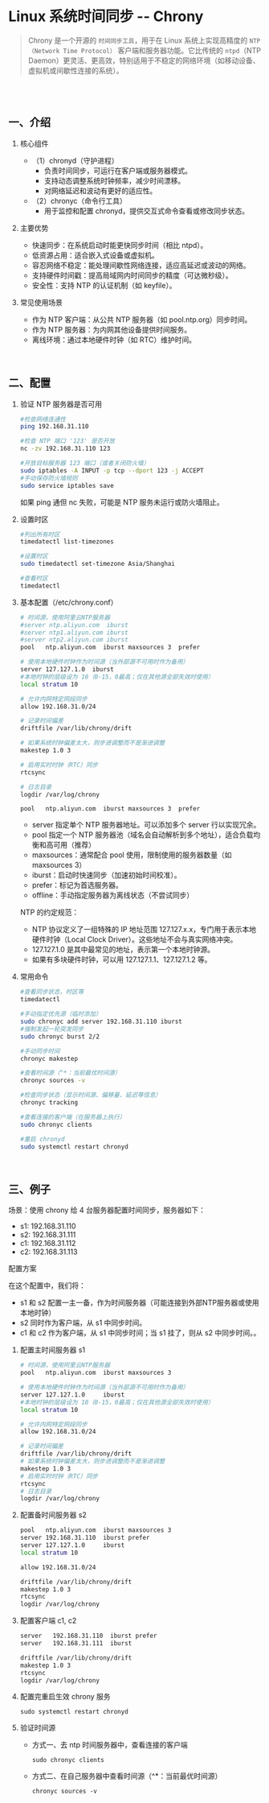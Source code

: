 # Linux 系统时间同步 -- Chrony

> Chrony 是一个开源的 `时间同步工具`，用于在 Linux 系统上实现高精度的 `NTP（Network Time Protocol）` 客户端和服务器功能。它比传统的 `ntpd`（NTP Daemon）更灵活、更高效，特别适用于不稳定的网络环境（如移动设备、虚拟机或间歇性连接的系统）。

</br>
</br>

## 一、介绍

1. 核心组件

   - （1）chronyd（守护进程）
      - 负责时间同步，可运行在客户端或服务器模式。
      - 支持动态调整系统时钟频率，减少时间漂移。
      - 对网络延迟和波动有更好的适应性。
   - （2）chronyc（命令行工具）
      - 用于监控和配置 chronyd，提供交互式命令查看或修改同步状态。

2. 主要优势

   - 快速同步：在系统启动时能更快同步时间（相比 ntpd）。
   - 低资源占用：适合嵌入式设备或虚拟机。
   - 容忍网络不稳定：能处理间歇性网络连接，适应高延迟或波动的网络。
   - 支持硬件时间戳：提高局域网内时间同步的精度（可达微秒级）。
   - 安全性：支持 NTP 的认证机制（如 keyfile）。

3. 常见使用场景

   - 作为 NTP 客户端：从公共 NTP 服务器（如 pool.ntp.org）同步时间。
   - 作为 NTP 服务器：为内网其他设备提供时间服务。
   - 离线环境：通过本地硬件时钟（如 RTC）维护时间。

</br>

## 二、配置

1. 验证 NTP 服务器是否可用

    ```sh
    #检查网络连通性
    ping 192.168.31.110

    #检查 NTP 端口 '123' 是否开放
    nc -zv 192.168.31.110 123

    #开放目标服务器 123 端口（或者关闭防火墙）
    sudo iptables -A INPUT -p tcp --dport 123 -j ACCEPT
    #手动保存防火墙规则
    sudo service iptables save
    ```

    如果 ping 通但 nc 失败，可能是 NTP 服务未运行或防火墙阻止。

2. 设置时区

   ```sh
   #列出所有时区
   timedatectl list-timezones

   #设置时区
   sudo timedatectl set-timezone Asia/Shanghai

   #查看时区
   timedatectl
   ```

3. 基本配置（/etc/chrony.conf）

    ```sh
    # 时间源，使用阿里云NTP服务器
    #server ntp.aliyun.com  iburst
    #server ntp1.aliyun.com iburst
    #server ntp2.aliyun.com iburst
    pool   ntp.aliyun.com  iburst maxsources 3  prefer

    # 使用本地硬件时钟作为时间源（当外部源不可用时作为备用）
    server 127.127.1.0  iburst
    #本地时钟的层级设为 10（0-15，0最高；仅在其他源全部失效时使用）
    local stratum 10

    # 允许内网特定网段同步
    allow 192.168.31.0/24

    # 记录时间偏差
    driftfile /var/lib/chrony/drift

    # 如果系统时钟偏差太大，则步进调整而不是渐进调整
    makestep 1.0 3

    # 启用实时时钟（RTC）同步
    rtcsync

    # 日志目录
    logdir /var/log/chrony
    ```

    `pool   ntp.aliyun.com  iburst maxsources 3  prefer`

    - server 指定单个 NTP 服务器地址。可以添加多个 server 行以实现冗余。
    - pool 指定一个 NTP 服务器池（域名会自动解析到多个地址），适合负载均衡和高可用（推荐）
    - maxsources：通常配合 pool 使用，限制使用的服务器数量（如 maxsources 3）
    - iburst：启动时快速同步（加速初始时间校准）。
    - prefer：标记为首选服务器。
    - offline：手动指定服务器为离线状态（不尝试同步）

    NTP 的约定规范：

    - NTP 协议定义了一组特殊的 IP 地址范围 127.127.x.x，专门用于表示本地硬件时钟（Local Clock Driver）。这些地址不会与真实网络冲突。
    - 127.127.1.0 是其中最常见的地址，表示第一个本地时钟源。
    - 如果有多块硬件时钟，可以用 127.127.1.1、127.127.1.2 等。

4. 常用命令

    ```sh
    #查看同步状态，时区等
    timedatectl

    #手动指定优先源（临时添加）
    sudo chronyc add server 192.168.31.110 iburst
    #强制发起一轮突发同步
    sudo chronyc burst 2/2

    #手动同步时间
    chronyc makestep

    #查看时间源（^*：当前最优时间源）
    chronyc sources -v
    
    #检查同步状态（显示时间源、偏移量、延迟等信息）
    chronyc tracking

    #查看连接的客户端（在服务器上执行）
    sudo chronyc clients

    #重启 chronyd
    sudo systemctl restart chronyd
    ```

</br>

## 三、例子

场景：使用 chrony 给 4 台服务器配置时间同步，服务器如下：

- s1: 192.168.31.110
- s2: 192.168.31.111
- c1: 192.168.31.112
- c2: 192.168.31.113

配置方案

在这个配置中，我们将：

- s1 和 s2 配置一主一备，作为时间服务器（可能连接到外部NTP服务器或使用本地时钟）
- s2 同时作为客户端，从 s1 中同步时间。
- c1 和 c2 作为客户端，从 s1 中同步时间；当 s1 挂了，则从 s2 中同步时间。。

1. 配置主时间服务器 s1

    ```sh
    # 时间源，使用阿里云NTP服务器
    pool   ntp.aliyun.com  iburst maxsources 3

    # 使用本地硬件时钟作为时间源（当外部源不可用时作为备用）
    server 127.127.1.0     iburst
    #本地时钟的层级设为 10（0-15，0最高；仅在其他源全部失效时使用）
    local stratum 10

    # 允许内网特定网段同步
    allow 192.168.31.0/24

    # 记录时间偏差
    driftfile /var/lib/chrony/drift
    # 如果系统时钟偏差太大，则步进调整而不是渐进调整
    makestep 1.0 3
    # 启用实时时钟（RTC）同步
    rtcsync
    # 日志目录
    logdir /var/log/chrony
    ```

2. 配置备时间服务器 s2

    ```sh
    pool   ntp.aliyun.com  iburst maxsources 3
    server 192.168.31.110  iburst prefer
    server 127.127.1.0     iburst
    local stratum 10

    allow 192.168.31.0/24

    driftfile /var/lib/chrony/drift
    makestep 1.0 3
    rtcsync
    logdir /var/log/chrony
    ```

3. 配置客户端 c1, c2

    ```sh
    server   192.168.31.110  iburst prefer
    server   192.168.31.111  iburst

    driftfile /var/lib/chrony/drift
    makestep 1.0 3
    rtcsync
    logdir /var/log/chrony
    ```

4. 配置完重启生效 chrony 服务

    `sudo systemctl restart chronyd`

5. 验证时间源

    - 方式一、去 ntp 时间服务器中，查看连接的客户端

        `sudo chronyc clients`

    - 方式二、在自己服务器中查看时间源（^*：当前最优时间源）

        `chronyc sources -v`

</br>
</br>
